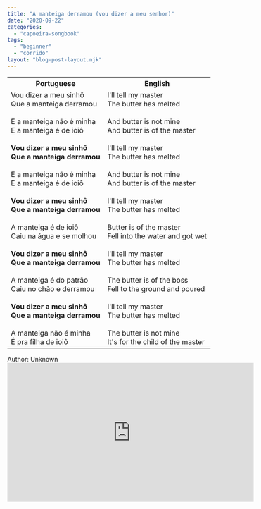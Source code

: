 ```yaml
---
title: "A manteiga derramou (vou dizer a meu senhor)"
date: "2020-09-22"
categories: 
  - "capoeira-songbook"
tags: 
  - "beginner"
  - "corrido"
layout: "blog-post-layout.njk"
---
```


<table class="capoeira-table">
    <tr class="header-row">
        <th>Portuguese</th>
        <th>English</th>
    </tr>
    <tr>
        <td>
            Vou dizer a meu sinhô<br>
            Que a manteiga derramou<br>
            <br>
            E a manteiga não é minha<br>
            E a manteiga é de ioiô<br>
            <br>
            <strong>Vou dizer a meu sinhô<br>
            Que a manteiga derramou</strong><br>
            <br>
            E a manteiga não é minha<br>
            E a manteiga é de ioiô<br>
            <br>
            <strong>Vou dizer a meu sinhô<br>
            Que a manteiga derramou</strong><br>
            <br>
            A manteiga é de ioiô<br>
            Caiu na água e se molhou<br>
            <br>
            <strong>Vou dizer a meu sinhô<br>
            Que a manteiga derramou</strong><br>
            <br>
            A manteiga é do patrão<br>
            Caiu no chão e derramou<br>
            <br>
            <strong>Vou dizer a meu sinhô<br>
            Que a manteiga derramou</strong><br>
            <br>
            A manteiga não é minha<br>
            É pra filha de ioiô
        </td>
        <td>
            I'll tell my master<br>
            The butter has melted<br>
            <br>
            And butter is not mine<br>
            And butter is of the master<br>
            <br>
            I'll tell my master<br>
            The butter has melted<br>
            <br>
            And butter is not mine<br>
            And butter is of the master<br>
            <br>
            I'll tell my master<br>
            The butter has melted<br>
            <br>
            Butter is of the master<br>
            Fell into the water and got wet<br>
            <br>
            I'll tell my master<br>
            The butter has melted<br>
            <br>
            The butter is of the boss<br>
            Fell to the ground and poured<br>
            <br>
            I'll tell my master<br>
            The butter has melted<br>
            <br>
            The butter is not mine<br>
            It's for the child of the master
        </td>
    </tr>
</table>

<figcaption>
Author: Unknown
</figcaption>

<iframe width="560" height="315" src="https://www.youtube.com/embed/bvs9L1Tjd0Q" title="YouTube video player" frameborder="0" allow="accelerometer; autoplay; clipboard-write; encrypted-media; gyroscope; picture-in-picture" allowfullscreen></iframe>